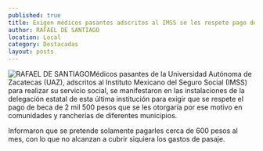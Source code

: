 ```yaml
---
published: true
title: Exigen médicos pasantes adscritos al IMSS se les respete pago de beca de 2 mil 500 pesos
author: RAFAEL DE SANTIAGO
location: Local
category: Destacadas
layout: posts
---
```


![RAFAEL DE SANTIAGO](http://i.imgur.com/jeruLLfm.jpg)Médicos pasantes de la Universidad Autónoma de Zacatecas (UAZ), adscritos al Instituto Mexicano del Seguro Social (IMSS) para realizar su servicio social, se manifestaron en las instalaciones de la delegación estatal de esta última institución para exigir que se respete el pago de beca de 2 mil 500 pesos que se les otorgaría por ese motivo en comunidades y rancherías de diferentes municipios.

Informaron que se pretende solamente pagarles cerca de 600 pesos al mes, con lo que no alcanzan a cubrir siquiera los gastos de pasaje.
